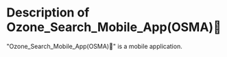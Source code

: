 # Description of Ozone_Search_Mobile_App(OSMA)📱
"Ozone_Search_Mobile_App(OSMA)📱" is a mobile application.
